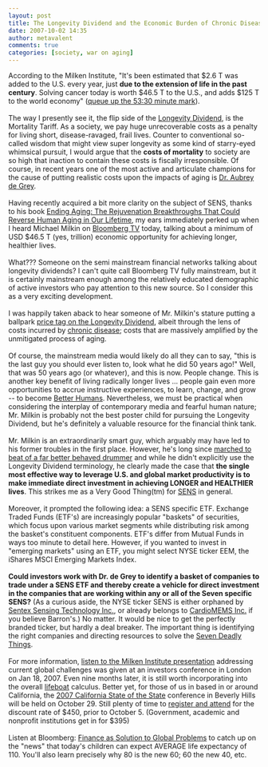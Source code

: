 ```yaml
---
layout: post
title: The Longevity Dividend and the Economic Burden of Chronic Disease
date: 2007-10-02 14:35
author: metavalent
comments: true
categories: [society, war on aging]
---
```

According to the Milken Institute, "It's been estimated that $2.6 T was added to the U.S. every year, just <b>due to the extension of life in the past century</b>. Solving cancer today is worth $46.5 T to the U.S., and adds $125 T to the world economy" (<a href="http://www.bloomberg.com/apps/news?pid=newsarchive&amp;sid=a7mAeHU3aM2U">queue up the 53:30 minute mark</a>).<br /><br />The way I presently see it, the flip side of the <a href="http://tinyurl.com/23uwr3">Longevity Dividend</a>, is the Mortality Tariff. As a society, we pay huge unrecoverable costs as a penalty for living short, disease-ravaged, frail lives. Counter to conventional so-called wisdom that might view super longevity as some kind of starry-eyed whimsical pursuit, I would argue that the <b>costs of mortality</b> to society are so high that inaction to contain these costs is fiscally irresponsible. Of course, in recent years one of the most active and articulate champions for the cause of putting realistic costs upon the impacts of aging is <a href="http://sens.org/%5C">Dr. Aubrey de Grey</a>.<br /><br />Having recently acquired a bit more clarity on the subject of SENS, thanks to his book <a href="http://tinyurl.com/yuceeq">Ending Aging: The Rejuvenation Breakthroughs That Could Reverse Human Aging in Our Lifetime</a>, my ears immediately perked up when I heard Michael Milkin on <a href="http://www.bloomberg.com/tvradio/tv/">Bloomberg TV</a> today, talking about a minimum of USD $46.5 T (yes, trillion) economic opportunity for achieving longer, healthier lives. <br /><br />What??? Someone on the semi mainstream financial networks talking about longevity dividends? I can't quite call Bloomberg TV fully mainstream, but it is certainly mainstream enough among the relatively educated demographic of active investors who pay attention to this new source. So I consider this as a very exciting development.<br /><br />I was happily taken aback to hear someone of Mr. Milkin's stature putting a ballpark <a href="http://www.chronicdiseaseimpact.com/ebcd.taf?cat=intergen&amp;type=life">price tag on the Longevity Dividend</a>, albeit through the lens of costs incurred by <a href="http://www.chronicdiseaseimpact.com/">chronic disease</a>; costs that are massively amplified by the unmitigated process of aging.<br /><br />Of course, the mainstream media would likely do all they can to say, "this is the last guy you should ever listen to, look what he did 50 years ago!" Well, that was 50 years ago (or whatever), and this is now. People change. This is another key benefit of living radically longer lives ... people gain even more opportunities to accrue instructive experiences, to learn, change, and grow -- to become <a href="http://www.betterhumans.com/">Better Humans</a>. Nevertheless, we must be practical when considering the interplay of contemporary media and fearful human nature; Mr. Milkin is probably not the best poster child for pursuing the Longevity Dividend, but he's definitely a valuable resource for the financial think tank.<br /><br />Mr. Milkin is an extraordinarily smart guy, which arguably may have led to his former troubles in the first place. However, he's long since <a href="http://www.milkeninstitute.org/">marched to beat of a far better behaved drummer</a> and while he didn't explicitly use the Longevity Dividend terminology, he clearly made the case that <b>the single most effective way to leverage U.S. and global market productivity is to make immediate direct investment in achieving LONGER and HEALTHIER lives</b>. This strikes me as a Very Good Thing(tm) for <a href="http://www.sens.org/">SENS</a> in general.<br /><br />Moreover, it prompted the following idea: a SENS specific ETF. Exchange Traded Funds (ETF's) are increasingly popular "baskets" of securities, which focus upon various market segments while distributing risk among the basket's constituent components. ETF's differ from Mutual Funds in ways too minute to detail here. However, if you wanted to invest in "emerging markets" using an ETF, you might select NYSE ticker EEM, the iShares MSCI Emerging Markets Index. <br /><br /><b>Could investors work with Dr. de Grey to identify a basket of companies to trade under a SENS ETF and thereby create a vehicle for direct investment in the companies that are working within any or all of the Seven specific SENS?</b> (As a curious aside, the NYSE ticker SENS is either orphaned by <a href="http://finance.yahoo.com/q?s=sens">Sentex Sensing Technology Inc.</a>, or already belongs to <a href="http://online.barrons.com/public/quotes/main.html?symbol_or_name=sens&amp;x=0&amp;y=0&amp;sym_name_switch=symbol">CardioMEMS Inc.</a> if you believe Barron's.) No matter. It would be nice to get the perfectly branded ticker, but hardly a deal breaker. The important thing is identifying the right companies and directing resources to solve the <a href="http://www.mprize.org/index.php?pagename=research">Seven Deadly Things</a>.<br /><br />For more information, <a href="http://www.bloomberg.com/apps/news?pid=newsarchive&amp;amp;sid=a7mAeHU3aM2U">listen to the Milken Institute presentation</a> addressing current global challenges was given at an investors conference in London on Jan 18, 2007. Even nine months later, it is still worth incorporating into the overall <a href="http://www.lifeboat.com/">lifeboat</a> calculus. Better yet, for those of us in based in or around California, the <a href="http://tinyurl.com/2223f9">2007 California State of the State</a> conference in Beverly Hills will be held on October 29. Still plenty of time to <a href="http://tinyurl.com/2223f9">register and attend</a> for the discount rate of $450, prior to October 5. (Government, academic and nonprofit institutions get in for $395)<br /><br />Listen at Bloomberg: <a href="http://www.bloomberg.com/apps/news?pid=newsarchive&amp;sid=a7mAeHU3aM2U">Finance as Solution to Global Problems</a> to catch up on the "news" that today's children can expect AVERAGE life expectancy of 110. You'll also learn precisely why 80 is the new 60; 60 the new 40, etc.
